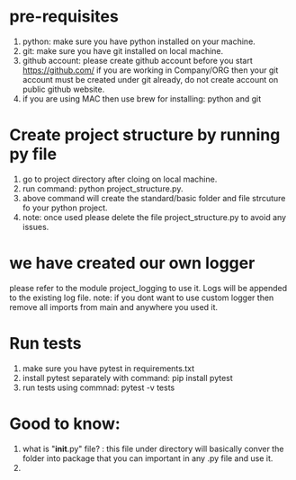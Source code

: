 
# pre-requisites
1. python: make sure you have python installed on your machine.
2. git: make sure you have git installed on local machine.
3. github account: please create github account before you start https://github.com/
   if you are working in Company/ORG then your git account must be created under git already, do not create account on public github website.
4. if you are using MAC then use brew for installing: python and git 


# Create project structure by running py file
1. go to project directory after cloing on local machine.
2. run command: python project_structure.py.
3. above command will create the standard/basic folder and file strcuture fo your python project.
4. note: once used please delete the file project_structure.py to avoid any issues.


# we have created our own logger
please refer to the module project_logging to use it.
Logs will be appended to the existing log file.
note: if you dont want to use custom logger then remove all imports from main and anywhere you used it.

# Run tests
1. make sure you have pytest in requirements.txt
2. install pytest separately with command: pip install pytest
3. run tests using commnad: pytest -v tests

# Good to know:
1. what is "__init__.py" file? 
    : this file under directory will basically conver the folder into package that you can important in any .py file and use it.
2. 
